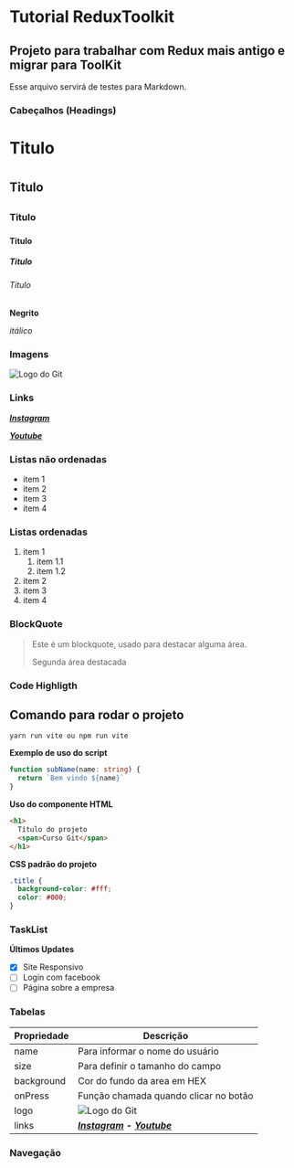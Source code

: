 # **Tutorial ReduxToolkit**

## **Projeto para trabalhar com Redux mais antigo e migrar para ToolKit**

Esse arquivo servirá de testes para Markdown.

### **Cabeçalhos (Headings)**

# Titulo <h1>

## Titulo <h2>

### Titulo <h3>

#### Titulo <h4>

##### Titulo <h5>

###### Titulo <h6>

**Negrito**

_itálico_

### Imagens

![Logo do Git](https://sujeitoprogramador.com/wp-content/uploads/2021/04/gitimage.png)

### Links

[**_Instagram_**](https://instagram.com/sujeitoprogramador)

[**_Youtube_**](https://youtube.com/c/sujeitoprogramador)

### Listas não ordenadas

- item 1
- item 2
- item 3
- item 4

### Listas ordenadas

1. item 1
   1. item 1.1
   2. item 1.2
2. item 2
3. item 3
4. item 4

### BlockQuote

> Este é um blockquote, usado para destacar alguma área.
>
> Segunda área destacada

### Code Highligth

## Comando para rodar o projeto

```
yarn run vite ou npm run vite

```

**Exemplo de uso do script**

```ts
function subName(name: string) {
  return `Bem vindo ${name}`
}
```

**Uso do componente HTML**

```html
<h1>
  Título do projeto
  <span>Curso Git</span>
</h1>
```

**CSS padrão do projeto**

```css
.title {
  background-color: #fff;
  color: #000;
}
```

### TaskList

**Últimos Updates**

- [x] Site Responsivo
- [ ] Login com facebook
- [ ] Página sobre a empresa

### Tabelas

| Propriedade | Descrição                                                                                                                   |
| ----------- | --------------------------------------------------------------------------------------------------------------------------- |
| name        | Para informar o nome do usuário                                                                                             |
| size        | Para definir o tamanho do campo                                                                                             |
| background  | Cor do fundo da area em HEX                                                                                                 |
| onPress     | Função chamada quando clicar no botão                                                                                       |
| logo        | ![Logo do Git](https://sujeitoprogramador.com/wp-content/uploads/2021/04/gitimage.png)                                      |
| links       | [**_Instagram_**](https://instagram.com/sujeitoprogramador) **-** [**_Youtube_**](https://youtube.com/c/sujeitoprogramador) |

### Navegação

